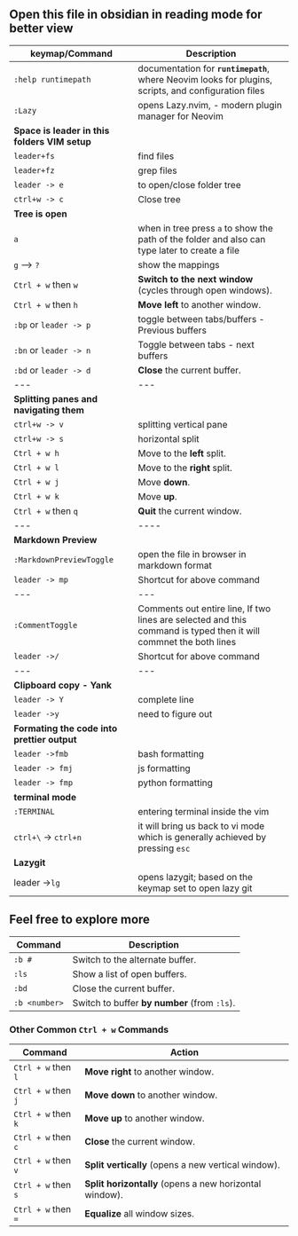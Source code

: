## Open this file in obsidian in reading mode for better view


|**keymap/Command**|**Description**|
|---|---|
|`:help runtimepath`|documentation for **`runtimepath`**, where Neovim looks for plugins, scripts, and configuration files|
|`:Lazy`|opens Lazy.nvim, - modern plugin manager for Neovim|
|**Space is leader in this folders VIM setup**||
|`leader+fs`|find files|
|`leader+fz`|grep files|
|`leader -> e`| to open/close folder tree|
|`ctrl+w -> c`|Close tree|
|**Tree is open**||
|`a`|when in tree press `a` to show the path of the folder and also can type later to create a file|
|`g` --> `?`|show the mappings|
|`Ctrl + w` then `w`|**Switch to the next window** (cycles through open windows).|
|`Ctrl + w` then `h`|**Move left** to another window.|
|`:bp` or `leader -> p`|toggle between tabs/buffers - Previous buffers|
|`:bn` or `leader -> n`|Toggle between tabs - next buffers|
|`:bd` or `leader -> d`|**Close** the current buffer.|
|---|---|
|**Splitting panes and navigating them**||
|`ctrl+w -> v`| splitting vertical pane|
|`ctrl+w -> s`|horizontal split|
|`Ctrl + w h`|Move to the **left** split.|
|`Ctrl + w l`|Move to the **right** split.|
|`Ctrl + w j`|Move **down**.|
|`Ctrl + w k`|Move **up**.|
|`Ctrl + w` then `q`|**Quit** the current window.|
|---|----|
|**Markdown Preview**||
|`:MarkdownPreviewToggle`|open the file in browser in markdown format|
|`leader -> mp`| Shortcut for above command|
|---|---|
|`:CommentToggle`|Comments out entire line, If two lines are selected and this command is typed then it will commnet the both lines|
|`leader ->/`| Shortcut for above command|
|---|---|
|**Clipboard copy - Yank**||
|`leader -> Y`|complete line |
|`leader ->y`| need to figure out|
|**Formating the code into prettier output**||
|`leader ->fmb`|bash formatting|
|`leader -> fmj`|js formatting|
|`leader -> fmp`| python formatting|
|**terminal mode**||
|`:TERMINAL`|entering terminal inside the vim|
|`ctrl+\` -> `ctrl+n`|it will bring us back to vi mode which is generally achieved by pressing `esc`|
|**Lazygit**||
|leader ->`lg`| opens lazygit; based on the keymap set to open lazy git |

## Feel free to explore more
|Command|Description|
|---|---|
|`:b #`|Switch to the alternate buffer.|
|`:ls`|Show a list of open buffers.|
|`:bd`|Close the current buffer.|
|`:b <number>`|Switch to buffer **by number** (from `:ls`).|


### Other Common `Ctrl + w` Commands

|**Command**|**Action**|
|---|---|
|`Ctrl + w` then `l`|**Move right** to another window.|
|`Ctrl + w` then `j`|**Move down** to another window.|
|`Ctrl + w` then `k`|**Move up** to another window.|
|`Ctrl + w` then `c`|**Close** the current window.|
|`Ctrl + w` then `v`|**Split vertically** (opens a new vertical window).|
|`Ctrl + w` then `s`|**Split horizontally** (opens a new horizontal window).|
|`Ctrl + w` then `=`|**Equalize** all window sizes.|

